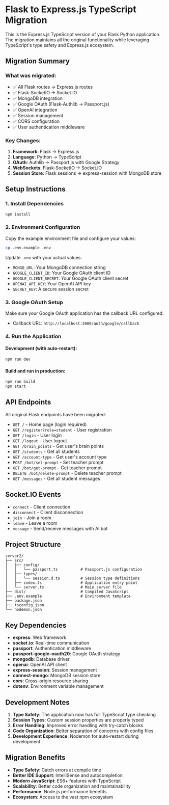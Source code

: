 # Flask to Express.js TypeScript Migration

This is the Express.js TypeScript version of your Flask Python application. The migration maintains all the original functionality while leveraging TypeScript's type safety and Express.js ecosystem.

## Migration Summary

### What was migrated:

- ✅ All Flask routes → Express.js routes
- ✅ Flask-SocketIO → Socket.IO
- ✅ MongoDB integration
- ✅ Google OAuth (Flask-Authlib → Passport.js)
- ✅ OpenAI integration
- ✅ Session management
- ✅ CORS configuration
- ✅ User authentication middleware

### Key Changes:

1. **Framework**: Flask → Express.js
2. **Language**: Python → TypeScript
3. **OAuth**: Authlib → Passport.js with Google Strategy
4. **WebSockets**: Flask-SocketIO → Socket.IO
5. **Session Store**: Flask sessions → express-session with MongoDB store

## Setup Instructions

### 1. Install Dependencies

```bash
npm install
```

### 2. Environment Configuration

Copy the example environment file and configure your values:

```bash
cp .env.example .env
```

Update `.env` with your actual values:

- `MONGO_URL`: Your MongoDB connection string
- `GOOGLE_CLIENT_ID`: Your Google OAuth client ID
- `GOOGLE_CLIENT_SECRET`: Your Google OAuth client secret
- `OPENAI_API_KEY`: Your OpenAI API key
- `SECRET_KEY`: A secure session secret

### 3. Google OAuth Setup

Make sure your Google OAuth application has the callback URL configured:

- Callback URL: `http://localhost:3000/auth/google/callback`

### 4. Run the Application

#### Development (with auto-restart):

```bash
npm run dev
```

#### Build and run in production:

```bash
npm run build
npm start
```

## API Endpoints

All original Flask endpoints have been migrated:

- `GET /` - Home page (login required)
- `GET /register?role=student` - User registration
- `GET /login` - User login
- `GET /logout` - User logout
- `GET /brain_points` - Get user's brain points
- `GET /students` - Get all students
- `GET /account-type` - Get user's account type
- `POST /bot/set-prompt` - Set teacher prompt
- `GET /bot/get-prompt` - Get teacher prompt
- `DELETE /bot/delete-prompt` - Delete teacher prompt
- `GET /messages` - Get all student messages

## Socket.IO Events

- `connect` - Client connection
- `disconnect` - Client disconnection
- `join` - Join a room
- `leave` - Leave a room
- `message` - Send/receive messages with AI bot

## Project Structure

```
server2/
├── src/
│   ├── config/
│   │   └── passport.ts          # Passport.js configuration
│   ├── types/
│   │   └── session.d.ts         # Session type definitions
│   ├── index.ts                 # Application entry point
│   └── server.ts                # Main server file
├── dist/                        # Compiled JavaScript
├── .env.example                 # Environment template
├── package.json
├── tsconfig.json
└── nodemon.json
```

## Key Dependencies

- **express**: Web framework
- **socket.io**: Real-time communication
- **passport**: Authentication middleware
- **passport-google-oauth20**: Google OAuth strategy
- **mongodb**: Database driver
- **openai**: OpenAI API client
- **express-session**: Session management
- **connect-mongo**: MongoDB session store
- **cors**: Cross-origin resource sharing
- **dotenv**: Environment variable management

## Development Notes

1. **Type Safety**: The application now has full TypeScript type checking
2. **Session Types**: Custom session properties are properly typed
3. **Error Handling**: Improved error handling with try-catch blocks
4. **Code Organization**: Better separation of concerns with config files
5. **Development Experience**: Nodemon for auto-restart during development

## Migration Benefits

- **Type Safety**: Catch errors at compile time
- **Better IDE Support**: IntelliSense and autocompletion
- **Modern JavaScript**: ES6+ features with TypeScript
- **Scalability**: Better code organization and maintainability
- **Performance**: Node.js performance benefits
- **Ecosystem**: Access to the vast npm ecosystem
